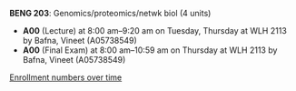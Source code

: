 **BENG 203**: Genomics/proteomics/netwk biol (4 units)

- **A00** (Lecture) at 8:00 am–9:20 am on Tuesday, Thursday at WLH 2113 by Bafna, Vineet (A05738549)
- **A00** (Final Exam) at 8:00 am–10:59 am on Thursday at WLH 2113 by Bafna, Vineet (A05738549)

[Enrollment numbers over time](./BENG203.tsv)
